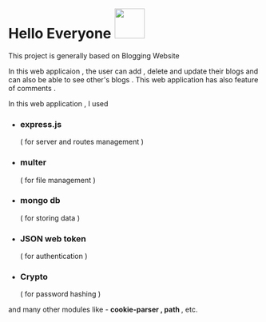 <h1>Hello Everyone  <img src = "https://logos-world.net/wp-content/uploads/2023/11/Emoji-Wave-Hand.png" width="60px"> </h1>
<p>This project is generally based on Blogging Website </p>
<p>In this web applicaion , the user can add , delete and update their blogs and can also be able to see other's blogs . This web application has also feature of comments . </p>


<p>In this web application , I used </p>
<ul>
  <li><h3>express.js </h3> ( for server and routes management )</li>
  <li><h3>multer</h3>  ( for file management )</li>
  <li><h3>mongo db</h3>( for storing data )</li>
  <li><h3>JSON web token</h3>( for authentication )</li>
  <li><h3>Crypto</h3>( for password hashing )</li>
</ul>

and many other modules like - <b>cookie-parser , path </b>, etc.
